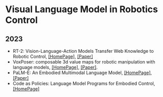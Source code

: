 # Visual Language Model in Robotics Control

## 2023
- RT-2: Vision-Language-Action Models Transfer Web Knowledge to Robotic Control, [[HomePage]](https://robotics-transformer2.github.io/), [[Paper]](https://robotics-transformer2.github.io/assets/rt2.pdf)
- VoxPoser: composable 3d value maps for robotic manipulation with language models, [[HomePage]](https://voxposer.github.io/), [[Paper]](https://voxposer.github.io/voxposer.pdf).
- PaLM-E: An Embodied Multimodal Language Model, [[HomePage]](https://palm-e.github.io/), [[Paper]](https://palm-e.github.io/assets/palm-e.pdf)
- Code as Policies: Language Model Programs for Embodied Control, [[HomePage]](https://code-as-policies.github.io/)
